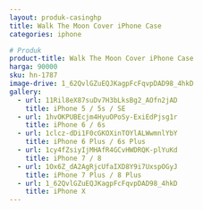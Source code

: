 ```yaml
---
layout: produk-casinghp
title: Walk The Moon Cover iPhone Case
categories: iphone

# Produk
product-title: Walk The Moon Cover iPhone Case
harga: 90000
sku: hn-1787
image-drive: 1_62QvlGZuEQJKagpFcFqvpDAD98_4hkD
gallery:
  - url: 11Ril8eX87suDv7H3bLksBg2_AOfn2jAD
    title: iPhone 5 / 5s / SE
  - url: 1hvOKPUBEcjm4HyuOPoSy-ExiEdPjsg1r
    title: iPhone 6 / 6s
  - url: 1clcz-dDi1F0cGKOXinTOYlALWwmnlYbY
    title: iPhone 6 Plus / 6s Plus
  - url: 1cy4fZsiyIjMHAfR4GCvHWDRQK-plYuKd
    title: iPhone 7 / 8
  - url: 1Ox6Z_dA2AgRjcUfaIXD8Y9i7UxspOGyJ
    title: iPhone 7 Plus / 8 Plus
  - url: 1_62QvlGZuEQJKagpFcFqvpDAD98_4hkD
    title: iPhone X
---
```

